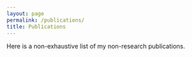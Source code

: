 ```yaml
---
layout: page
permalink: /publications/
title: Publications
---
```


Here is a non-exhaustive list of my non-research publications.
